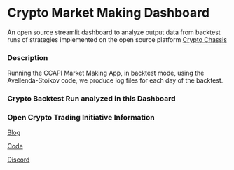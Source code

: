 # Crypto Market Making Dashboard

An open source streamlit dashboard to analyze output data from backtest runs
of strategies implemented on the open source platform [Crypto Chassis](https://github.com/crypto-chassis)

### Description

Running the CCAPI Market Making App, in backtest mode, using the Avellenda-Stoikov code,
we produce log files for each day of the backtest.

### Crypto Backtest Run analyzed in this Dashboard


### Open Crypto Trading Initiative Information
[Blog](https://medium.com/open-crypto-market-data-initiative)

[Code](https://github.com/crypto-chassis/ccapi)

[Discord](https://discord.gg/b5EKcp9s8T)
